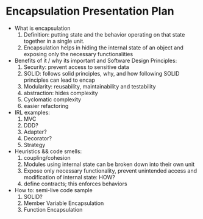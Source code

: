 # Encapsulation Presentation Plan

- What is encapsulation
	1. Definition: putting state and the behavior operating on that state together in a single unit.
	2. Encapsulation helps in hiding the internal state of an object and exposing only the 
	  necessary functionalities
- Benefits of it / why its important and Software Design Principles:
	1. Security: prevent access to sensitive data
	2. SOLID: follows solid principles, why, and how following SOLID principles can lead to encap
	3. Modularity: reusability, maintainability and testability
	4. abstraction: hides complexity
	5. Cyclomatic complexity
	6. easier refactoring
- IRL examples:
	1. MVC
	2. DDD?
	3. Adapter?
	4. Decorator?
	5. Strategy
- Heuristics && code smells: 
	1. coupling/cohesion
	2. Modules using internal state can be broken down into their own unit
  3. Expose only necessary functionality, 
		prevent unintended access and modification of internal state: HOW?
	4. define contracts; this enforces behaviors
- How to: semi-live code sample
	1. SOLID?
	2. Member Variable Encapsulation
	3. Function Encapsulation
